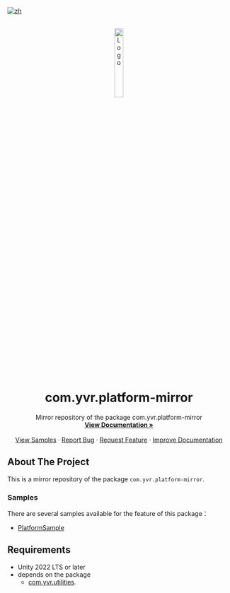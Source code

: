 [![zh](https://img.shields.io/badge/lang-zh-blue.svg)](./README.zh.md)

<br />
<div align="center">
    <a href="https://github.com/PlayForDreamDevelopers/com.yvr.platform-mirror">
        <img src="https://www.pfdm.cn/en/static/img/logo.2b1b07e.png" alt="Logo" width="20%">
    </a>
    <h1 align="center"> com.yvr.platform-mirror </h1>
    <p align="center">
        Mirror repository of the package com.yvr.platform-mirror
        <br />
        <a href="https://github.com/PlayForDreamDevelopers/com.yvr.platform-mirror"><strong>View Documentation »</strong></a>
        <br />
        <br />
        <a href="#samples">View Samples</a>
        &middot;
        <a href="https://github.com/PlayForDreamDevelopers/com.yvr.platform-mirror/issues/new?template=bug_report.yml">Report Bug</a>
        &middot;
        <a href="https://github.com/PlayForDreamDevelopers/com.yvr.platform-mirror/issues/new?template=feature_request.yml">Request Feature</a>
        &middot;
        <a href="https://github.com/PlayForDreamDevelopers/com.yvr.platform-mirror/issues/new?template=documentation_update.yml">Improve Documentation</a>
    </p>

</div>

## About The Project

This is a mirror repository of the package `com.yvr.platform-mirror`. 

### Samples

There are several samples available for the feature of this package：

-   [PlatformSample](https://github.com/PlayForDreamDevelopers/PlatformSample-Unity)

## Requirements

- Unity 2022 LTS or later
- depends on the package 
  - [com.yvr.utilities](https://github.com/PlayForDreamDevelopers/com.yvr.utilities-mirror).
